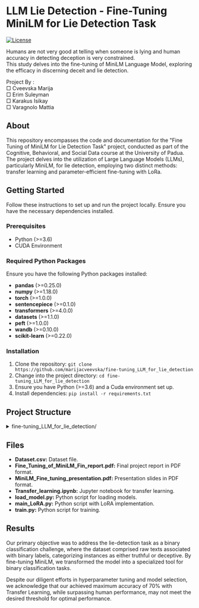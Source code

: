 # LLM Lie Detection - Fine-Tuning MiniLM for Lie Detection Task

[![License](https://img.shields.io/badge/License-MIT-blue.svg)](https://opensource.org/licenses/MIT)

Humans are not very good at telling when someone is lying  and human accuracy in detecting deception is very constrained. <br>
This study delves into the fine-tuning of MiniLM Language Model, exploring the efficacy in discerning deceit and lie detection.

Project By : <br>
□ Cveevska Marija <br>
□ Erim Suleyman <br>
□ Karakus Isikay <br>
□ Varagnolo Mattia 


## About
This repository encompasses the code and documentation for the "Fine Tuning of MiniLM for Lie Detection Task" project, conducted as part of the Cognitive, Behavioral, and Social Data course at the University of Padua. The project delves into the utilization of Large Language Models (LLMs), particularly MiniLM, for lie detection, employing two distinct methods: transfer learning and parameter-efficient fine-tuning with LoRa.



## Getting Started
Follow these instructions to set up and run the project locally. Ensure you have the necessary dependencies installed.



### Prerequisites
- Python (>=3.6)
- CUDA Environment 



### Required Python Packages
Ensure you have the following Python packages installed:

- **pandas** (>=0.25.0)
- **numpy** (>=1.18.0)
- **torch** (>=1.0.0)
- **sentencepiece** (>=0.1.0)
- **transformers** (>=4.0.0)
- **datasets** (>=1.1.0)
- **peft** (>=1.0.0)
- **wandb** (>=0.10.0)
- **scikit-learn** (>=0.22.0)


### Installation
1. Clone the repository: `git clone https://github.com/marijacveevska/fine-tuning_LLM_for_lie_detection`
2. Change into the project directory: `cd fine-tuning_LLM_for_lie_detection`
3. Ensure you have Python (>=3.6) and a Cuda environment set up.
4. Install dependencies: `pip install -r requirements.txt`


## Project Structure
<details>
<summary>fine-tuning_LLM_for_lie_detection/</summary>
  <ul>
    <li><details>
      <summary>data/</summary>
        <ul>
          <li>Dataset.csv</li>
        </ul>
    </details></li>
    <li><details>
      <summary>notebooks/</summary>
        <ul>
          <li>Transfer_learning.ipynb</li>
        </ul>
    </details></li>
    <li><details>
      <summary>src/</summary>
        <ul>
          <li>load_model.py</li>
          <li>main_LoRA.py</li>
          <li>train.py</li>
        </ul>
    </details></li>
    <li>Fine_Tuning_of_MiniLM_Fin_report.pdf</li>
    <li>MiniLM_Fine_tuning_presentation.pdf</li>
    <li>README.md</li>
    <li>requirements.txt</li>
  </ul>
</details>



## Files
- **Dataset.csv:** Dataset file.
- **Fine_Tuning_of_MiniLM_Fin_report.pdf:** Final project report in PDF format.
- **MiniLM_Fine_tuning_presentation.pdf:** Presentation slides in PDF format.
- **Transfer_learning.ipynb:** Jupyter notebook for transfer learning.
- **load_model.py:** Python script for loading models.
- **main_LoRA.py:** Python script with LoRA implementation.
- **train.py:** Python script for training.

## Results 

Our primary objective was to address the lie-detection task as a binary classification challenge, where the dataset comprised raw texts associated with binary labels, categorizing instances as either truthful or deceptive. By fine-tuning MiniLM, we transformed the model into a specialized tool for binary classification tasks.

Despite our diligent efforts in hyperparameter tuning and model selection, we acknowledge that our achieved maximum accuracy of 70% with Transfer Learning, while surpassing human performance, may not meet the desired threshold for optimal performance.


